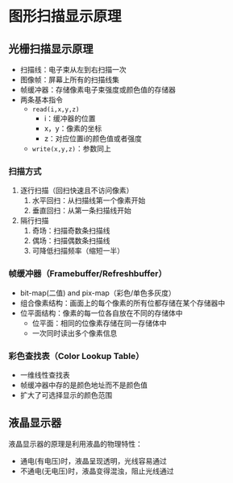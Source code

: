 # 图形扫描显示原理 
## 光栅扫描显示原理
+ 扫描线：电子束从左到右扫描一次
+ 图像帧：屏幕上所有的扫描线集
+ 帧缓冲器：存储像素电子束强度或颜色值的存储器
+ 两条基本指令
    * `read(i,x,y,z)`
        - i：缓冲器的位置
        - x，y：像素的坐标
        - z：对应位置i的颜色值或者强度
    * `write(x,y,z)`：参数同上

### 扫描方式
1. 逐行扫描（回扫快速且不访问像素）
    1. 水平回扫：从扫描线第一个像素开始
    2. 垂直回扫：从第一条扫描线开始
2. 隔行扫描
    1. 奇场：扫描奇数条扫描线
    2. 偶场：扫描偶数条扫描线
    3. 可降低扫描频率（缩短一半）

### 帧缓冲器（Framebuffer/Refreshbuffer）
+ bit-map(二值) and pix-map（彩色/单色多灰度）  
+ 组合像素结构：画面上的每个像素的所有位都存储在某个存储器中
+ 位平面结构：像素的每一位各自放在不同的存储体中
    * 位平面：相同的位像素存储在同一存储体中
    * 一次同时读出多个像素信息

### 彩色查找表（Color Lookup Table）  
+ 一维线性查找表
+ 帧缓冲器中存的是颜色地址而不是颜色值
+ 扩大了可选择显示的颜色范围

## 液晶显示器  
液晶显示器的原理是利用液晶的物理特性：  

+ 通电(有电压)时，液晶呈现透明，光线容易通过
+ 不通电(无电压)时，液晶变得混浊，阻止光线通过